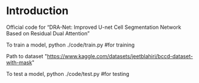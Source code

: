 # Introduction
Official code for “DRA-Net: Improved U-net Cell Segmentation Network Based on Residual Dual Attention”



To train a model,
python ./code/train.py  #for training

Path to dataset "https://www.kaggle.com/datasets/jeetblahiri/bccd-dataset-with-mask"

To test a model,
python ./code/test.py  #for testing



